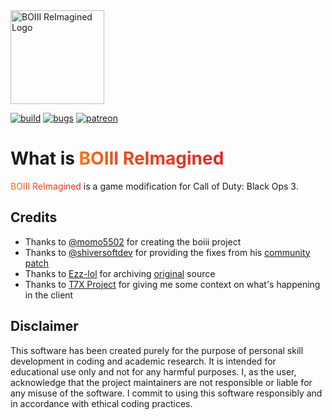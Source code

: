 <img src="src/client/resources/icon.ico" width="150" height="150" alt="BOIII ReImagined Logo">

[![build](https://img.shields.io/github/actions/workflow/status/BiraruStudios/BOIII-ReImagined/build.yml?branch=main&label=Build&logo=github)](https://github.com/BiraruStudios/BOIII-ReImagined/actions)
[![bugs](https://img.shields.io/github/issues/BiraruStudios/BOIII-ReImagined/bug?label=Bugs&logo=github)](https://github.com/BiraruStudios/BOIII-ReImagined/issues?q=is%3Aissue+is%3Aopen+label%3Abug)
[![patreon](https://img.shields.io/badge/Patreon-support-red.svg?logo=patreon)](https://www.patreon.com/Biraru)
# What is <span style="background: linear-gradient(90deg, #f97316, #ec511c, #e53f21, #e23623, #dc2626); -webkit-background-clip: text; color: transparent;">BOIII ReImagined</span>

<span style="background: linear-gradient(90deg, #f97316, #ec511c, #e53f21, #e23623, #dc2626); -webkit-background-clip: text; color: transparent;">BOIII ReImagined</span> is a game modification for Call of Duty: Black Ops 3.

## Credits

- Thanks to <a href="https://github.com/momo5502">@momo5502</a> for creating the boiii project
- Thanks to <a href="https://github.com/shiversoftdev">@shiversoftdev</a> for providing the fixes from his <a href="https://github.com/shiversoftdev/t7patch">community patch</a>
- Thanks to <a href="https://github.com/Ezz-lol">Ezz-lol</a> for archiving <a href="https://github.com/Ezz-lol/boiii-free/tree/original">original</a> source
- Thanks to <a href="https://git.rimmyscorner.com/Rim/t7x">T7X Project</a> for giving me some context on what's happening in the client

## Disclaimer

This software has been created purely for the purpose of personal skill development in coding and academic research. It is intended for educational use only and not for any harmful purposes. I, as the user, acknowledge that the project maintainers are not responsible or liable for any misuse of the software. I commit to using this software responsibly and in accordance with ethical coding practices.
